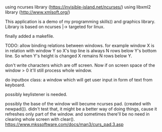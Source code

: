 using ncurses library (https://invisible-island.net/ncurses/)
using libxml2 library (http://www.xmlsoft.org/)

This application is a demo of my programming skills)) and graphics library. 
Library is based on ncurses |-> targeted for linux.

finally added a makefile.

TODO:
allow binding relations between windows. for example window X is in
relation with window Y so X's top line is always N rows below Y's bottom
line. So when Y's height is changed X remains N rows below Y.

don't write characters which are off screen. Now if on screen space of the window > 0
it'll still process whole window.

do inputbox class: a window which will get user input in form of text from keyboard.

possibly keylistener is needed.

possibly the base of the window will becume ncurses pad. (created with newpad()). didn't test that, it might be a better way of doing things, cause it refreshes only part of the window. and sometimes there'll be no need in clearing whole screen with clear().
https://www.mkssoftware.com/docs/man3/curs_pad.3.asp
